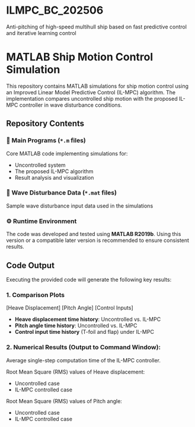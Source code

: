 # ILMPC_BC_202506
Anti-pitching of high-speed multihull ship based on fast predictive control and iterative learning control
# MATLAB Ship Motion Control Simulation

This repository contains MATLAB simulations for ship motion control using an Improved Linear Model Predictive Control (IL-MPC) algorithm. The implementation compares uncontrolled ship motion with the proposed IL-MPC controller in wave disturbance conditions.

## Repository Contents

### 📁 Main Programs (`*.m` files)
Core MATLAB code implementing simulations for:
- Uncontrolled system
- The proposed IL-MPC algorithm
- Result analysis and visualization

### 🌊 Wave Disturbance Data (`*.mat` files)
Sample wave disturbance input data used in the simulations

### ⚙️ Runtime Environment
The code was developed and tested using **MATLAB R2019b**. Using this version or a compatible later version is recommended to ensure consistent results.

## Code Output
Executing the provided code will generate the following key results:

### 1. Comparison Plots
[Heave Displacement]
[Pitch Angle]
[Control Inputs]

- **Heave displacement time history**: Uncontrolled vs. IL-MPC
- **Pitch angle time history**: Uncontrolled vs. IL-MPC
- **Control input time history** (T-foil and flap) under IL-MPC

### 2. Numerical Results (Output to Command Window):

Average single-step computation time of the IL-MPC controller.

Root Mean Square (RMS) values of Heave displacement:
- Uncontrolled case
- IL-MPC controlled case

Root Mean Square (RMS) values of Pitch angle:
- Uncontrolled case
- IL-MPC controlled case
